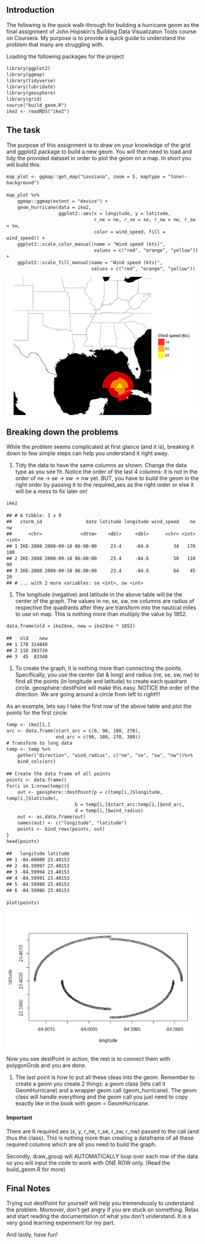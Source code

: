 Introduction
------------

The following is the quick walk-through for building a hurricane geom as
the final assignment of John Hopskin's Building Data Visualizaton Tools
course on Coursera. My purpose is to provide a quick guide to understand
the problem that many are struggling with.

Loading the following packages for the project

    library(ggplot2)
    library(ggmap)
    library(tidyverse)
    library(lubridate)
    library(geosphere)
    library(grid)
    source("build_geom.R")
    ike2 <- readRDS("ike2")

The task
--------

The purpose of this assignment is to draw on your knowledge of the grid
and ggplot2 package to build a new geom. You will then need to load and
tidy the provided dataset in order to plot the geom on a map. In short
you will build this:

    map_plot <- ggmap::get_map("Lousiana", zoom = 5, maptype = "toner-background") 

    map_plot %>%
        ggmap::ggmap(extent = "device") +
        geom_hurricane(data = ike2,
                       ggplot2::aes(x = longitude, y = latitude, 
                                    r_ne = ne, r_se = se, r_nw = nw, r_sw = sw,
                                    color = wind_speed, fill = wind_speed)) +
        ggplot2::scale_color_manual(name = "Wind speed (kts)", 
                                    values = c("red", "orange", "yellow")) + 
        ggplot2::scale_fill_manual(name = "Wind speed (kts)", 
                                   values = c("red", "orange", "yellow"))

![](guide_files/figure-markdown_strict/example-1.png)

Breaking down the problems
--------------------------

While the problem seems complicated at first glance (and it is),
breaking it down to few simple steps can help you understand it right
away.

1.  Tidy the data to have the same columns as shown. Change the data
    type as you see fit. Notice the order of the last 4 columns: it is
    not in the order of ne -&gt; se -&gt; sw -&gt; nw yet. BUT, you have
    to build the geom in the right order by passing it to the
    required\_aes as the right order or else it will be a mess to fix
    later on!

<!-- -->

    ike2

    ## # A tibble: 3 x 9
    ##   storm_id                date latitude longitude wind_speed    ne    nw
    ##      <chr>              <dttm>    <dbl>     <dbl>      <chr> <int> <int>
    ## 1 IKE-2008 2008-09-10 06:00:00     23.4     -84.6         34   170   180
    ## 2 IKE-2008 2008-09-10 06:00:00     23.4     -84.6         50   110    90
    ## 3 IKE-2008 2008-09-10 06:00:00     23.4     -84.6         64    45    20
    ## # ... with 2 more variables: se <int>, sw <int>

1.  The longitude (negative) and latitude in the above table will be the
    center of the graph. The values in ne, se, sw, nw columns are radius
    of respective the quadrants after they are transform into the
    nautical miles to use on map. This is nothing more than multiply the
    value by 1852.

<!-- -->

    data.frame(old = ike2$ne, new = ike2$ne * 1852)

    ##   old    new
    ## 1 170 314840
    ## 2 110 203720
    ## 3  45  83340

1.  To create the graph, it is nothing more than connecting the points.
    Specifically, you use the center (lat & long) and radius (ne, se,
    sw, nw) to find all the points (in longitude and latitude) to create
    each quadrant circle. geosphere::destPoint will make this easy.
    NOTICE the order of the direction. We are going around a circle from
    left to right!!!

As an example, lets say I take the first row of the above table and plot
the points for the first circle.

    temp <- ike2[1,]
    arc <- data.frame(start_arc = c(0, 90, 180, 270),
                      end_arc = c(90, 180, 270, 360))
    # Transform to long data
    temp <- temp %>%
        gather("direction", "wind_radius", c("ne", "se", "sw", "nw"))%>%
        bind_cols(arc)

    ## Create the data frame of all points
    points <- data.frame()
    for(i in 1:nrow(temp)){
        out <- geosphere::destPoint(p = c(temp[i,]$longitude, temp[i,]$latitude),
                             b = temp[i,]$start_arc:temp[i,]$end_arc,
                             d = temp[i,]$wind_radius)
        out <- as.data.frame(out)
        names(out) <- c("longitude", "latitude")
        points <- bind_rows(points, out)
    }
    head(points)

    ##   longitude latitude
    ## 1 -84.60000 23.40153
    ## 2 -84.59997 23.40153
    ## 3 -84.59994 23.40153
    ## 4 -84.59991 23.40153
    ## 5 -84.59988 23.40153
    ## 6 -84.59986 23.40153

    plot(points)

![](guide_files/figure-markdown_strict/geosphere%20destpoint-1.png)

Now you see destPoint in action, the rest is to connect them with
polygonGrob and you are done.

1.  The last point is how to put all these ideas into the geom. Remember
    to create a geom you create 2 things: a geom class (lets call it
    GeomHurricane) and a wrapper geom call (geom\_hurricane). The geom
    class will handle everything and the geom call you just need to copy
    exactly like in the book with geom = GeomHurricane.

#### Important

There are 6 required aes (x, y, r\_ne, r\_se, r\_sw, r\_nw) passed to
the call (and thus the class). This is nothing more than creating a
dataframe of all these required columns which are all you need to build
the graph.

Secondly, draw\_group will AUTOMATICALLY loop over each row of the data
so you will input the code to work with ONE ROW only. (Read the
build\_geom.R for more)

Final Notes
-----------

Trying out destPoint for yourself will help you tremendously to
understand the problem. Moreover, don't get angry if you are stuck on
something. Relax and start reading the documentation of what you don't
understand. It is a very good learning experiment for my part.

And lastly, have fun!
